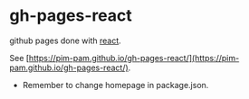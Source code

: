 # gh-pages-react

github pages done with [react](https://reactjs.org/).

See [https://pim-pam.github.io/gh-pages-react/](https://pim-pam.github.io/gh-pages-react/).

* Remember to change homepage in package.json.